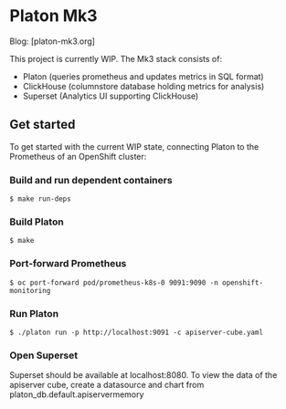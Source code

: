 # Platon Mk3

Blog: [platon-mk3.org]

This project is currently WIP. The Mk3 stack consists of:

* Platon (queries prometheus and updates metrics in SQL format)
* ClickHouse (columnstore database holding metrics for analysis)
* Superset (Analytics UI supporting ClickHouse)

## Get started

To get started with the current WIP state, connecting Platon to the Prometheus of an OpenShift cluster:

### Build and run dependent containers

```
$ make run-deps
```

### Build Platon

```
$ make
```

### Port-forward Prometheus

```
$ oc port-forward pod/prometheus-k8s-0 9091:9090 -n openshift-monitoring
```

### Run Platon

```
$ ./platon run -p http://localhost:9091 -c apiserver-cube.yaml
```

### Open Superset

Superset should be available at localhost:8080.
To view the data of the apiserver cube, create a datasource and chart from platon_db.default.apiservermemory
